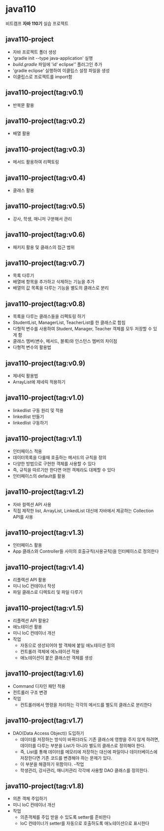 # java110

비트캠프 **자바 110기** 실습 프로젝트

## java110-project
- 자바 프로젝트 폴더 생성
- 'gradle init --type java-application' 실행
- *build.gradle* 파일에 'id' eclipse'' 플러그인 추가
- 'gradle eclipse' 실행하여 이클립스 설정 파일을 생성
- 이클립스로 프로젝트를 import함

## java110-project(tag:v0.1)
- 반복문 활용

## java110-project(tag:v0.2)
- 배열 활용

## java110-project(tag:v0.3)
- 메서드 활용하여 리팩토링

## java110-project(tag:v0.4)
- 클래스 활용

## java110-project(tag:v0.5)
- 강사, 학생, 매니저 구분해서 관리

## java110-project(tag:v0.6)
- 패키지 활용 및 클래스의 접근 범위

## java110-project(tag:v0.7)
- 목록 다루기
- 배열에 항목을 추가하고 삭제하는 기능을 추가
- 배열의 값 목록을 다루는 기능을 별도의 클래스로 분리

## java110-project(tag:v0.8)
- 목록을 다루는 클래스들을 리펙토링 하기
- StudentList, ManagerList, TeacherList를 한 클래스로 합침
- 다형적 변수를 사용하여 Student, Manager, Teacher 객체를 모두 저장할 수 있게 함
- 클래스 멤버(변수, 메서드, 블록)와 인스턴스 멤버의 차이점
- 다형적 변수의 활용법

## java110-project(tag:v0.9)
- 제네릭 활용법
- ArrayList에 제네릭 적용하기

## java110-project(tag:v1.0)
- linkedlist 구동 원리 및 적용
- linkedlist 만들기
- linkedlist 구동하기

## java110-project(tag:v1.1)
- 인터페이스 적용
- 데이터목록을 다룰때 호출하는 메서드의 규칙을 정의
- 다양한 방법으로 구현한 객체를 사용할 수 있다
- 즉, 규칙을 따르기만 한다면 어떤 객체라도 대체할 수 있다
- 인터페이스의 default를 활용

## java110-project(tag:v1.2)
- 자바 컬렉션 API 사용
- 직접 제작한 list, ArrayList, LinkedList 대신에 자바에서 제공하는 Collection API를 사용

## java110-project(tag:v1.3)
- 인터페이스 활용
- App 클래스와 Controller들 사이의 호출규칙(사용규칙)을 인터페이스로 정의한다

## java110-project(tag:v1.4)
- 리플렉션 API 활용
- 미니 IoC 컨테이너 작성
- 파일 클래스로 디렉토리 및 파일 다루기

## java110-project(tag:v1.5)
- 리플렉션 API 활용2
- 애노테이션 활용
- 미니 IoC 컨테이너 개선
- 작업 
    - 자동으로 생성되어야 할 객체에 붙일 애노테이션 정의
    - 컨트롤러 객체에 에노테이션 적용
    - 애노테이션이 붙은 클래스만 객체를 생성

## java110-project(tag:v1.6)
- Command 디자인 패턴 적용
- 컨트롤러 구조 변경
- 작업
    - 컨트롤러에서 명령을 처리하는  각각의 메서드를 별도의 클래스로 분리한다

## java110-project(tag:v1.7)
- DAO(Data Access Object)) 도입하기
    - 데이터를 저장하는 방식이 바뀌더라도 기존 클래스에 영향을 주지 않게 하려면, 데이터를 다루는 부분을 List가 아니라 별도의 클래스로 정의해야 한다.
    - 즉, List를 통해 데이터를 메모리에 저장하는 대신에 파일이나 데이터베이스에 저장한다면 기존 코드를 변경해야 하는 문제가 있다.
    - 이 부분을 해결하기 위함이다.
-작업
    - 학생관리, 강사관리, 매니저관리 각각에 사용할 DAO 클래스를 정의한다.

## java110-project(tag:v1.8)
- 의존 객체 주입하기
- 미니 IoC 컨테이너 개선
- 작업
    - 의존객체를 주입 받을 수 있도록 setter를 준비한다
    - IoC 컨테이너가 setter를 자동으로 호출하도록 애노테이션으로 표시한다